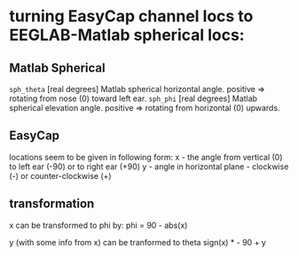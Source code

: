 # turning EasyCap channel locs to EEGLAB-Matlab spherical locs:

Matlab Spherical
----------------
`sph_theta` [real degrees] Matlab spherical horizontal angle.
            positive => rotating from nose (0) toward left ear.
`sph_phi`   [real degrees] Matlab spherical elevation angle.
            positive => rotating from horizontal (0) upwards.

EasyCap
-------
locations seem to be given in following form:
x - the angle from vertical (0) to left ear (-90)
    or to right ear (+90)
y - angle in horizontal plane - clockwise (-) or
    counter-clockwise (+)


transformation
--------------
x can be transformed to phi by:
phi = 90 - abs(x)

y (with some info from x) can be tranformed to theta
sign(x) * - 90 + y

